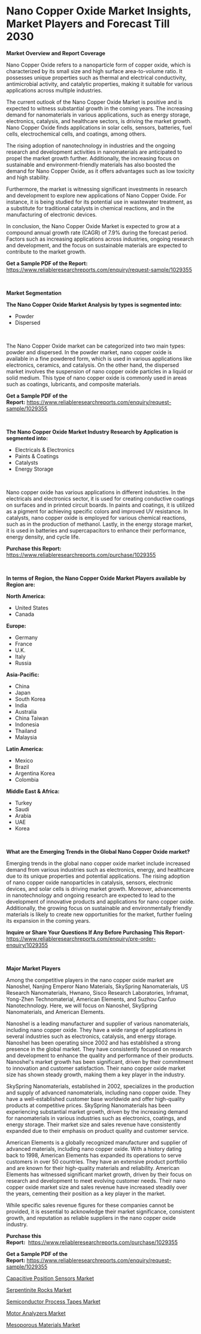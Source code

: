 <p><h1>Nano Copper Oxide Market Insights, Market Players and Forecast Till 2030</h1></p><p><strong>Market Overview and Report Coverage</strong></p>
<p><p>Nano Copper Oxide refers to a nanoparticle form of copper oxide, which is characterized by its small size and high surface area-to-volume ratio. It possesses unique properties such as thermal and electrical conductivity, antimicrobial activity, and catalytic properties, making it suitable for various applications across multiple industries.</p><p>The current outlook of the Nano Copper Oxide Market is positive and is expected to witness substantial growth in the coming years. The increasing demand for nanomaterials in various applications, such as energy storage, electronics, catalysis, and healthcare sectors, is driving the market growth. Nano Copper Oxide finds applications in solar cells, sensors, batteries, fuel cells, electrochemical cells, and coatings, among others.</p><p>The rising adoption of nanotechnology in industries and the ongoing research and development activities in nanomaterials are anticipated to propel the market growth further. Additionally, the increasing focus on sustainable and environment-friendly materials has also boosted the demand for Nano Copper Oxide, as it offers advantages such as low toxicity and high stability.</p><p>Furthermore, the market is witnessing significant investments in research and development to explore new applications of Nano Copper Oxide. For instance, it is being studied for its potential use in wastewater treatment, as a substitute for traditional catalysts in chemical reactions, and in the manufacturing of electronic devices.</p><p>In conclusion, the Nano Copper Oxide Market is expected to grow at a compound annual growth rate (CAGR) of 7.9% during the forecast period. Factors such as increasing applications across industries, ongoing research and development, and the focus on sustainable materials are expected to contribute to the market growth.</p></p>
<p><strong>Get a Sample PDF of the Report:</strong> <a href="https://www.reliableresearchreports.com/enquiry/request-sample/1029355">https://www.reliableresearchreports.com/enquiry/request-sample/1029355</a></p>
<p>&nbsp;</p>
<p><strong>Market Segmentation</strong></p>
<p><strong>The Nano Copper Oxide Market Analysis by types is segmented into:</strong></p>
<p><ul><li>Powder</li><li>Dispersed</li></ul></p>
<p>&nbsp;</p>
<p><p>The Nano Copper Oxide market can be categorized into two main types: powder and dispersed. In the powder market, nano copper oxide is available in a fine powdered form, which is used in various applications like electronics, ceramics, and catalysis. On the other hand, the dispersed market involves the suspension of nano copper oxide particles in a liquid or solid medium. This type of nano copper oxide is commonly used in areas such as coatings, lubricants, and composite materials.</p></p>
<p><strong>Get a Sample PDF of the Report:</strong>&nbsp;<a href="https://www.reliableresearchreports.com/enquiry/request-sample/1029355">https://www.reliableresearchreports.com/enquiry/request-sample/1029355</a></p>
<p>&nbsp;</p>
<p><strong>The Nano Copper Oxide Market Industry Research by Application is segmented into:</strong></p>
<p><ul><li>Electricals & Electronics</li><li>Paints & Coatings</li><li>Catalysts</li><li>Energy Storage</li></ul></p>
<p>&nbsp;</p>
<p><p>Nano copper oxide has various applications in different industries. In the electricals and electronics sector, it is used for creating conductive coatings on surfaces and in printed circuit boards. In paints and coatings, it is utilized as a pigment for achieving specific colors and improved UV resistance. In catalysts, nano copper oxide is employed for various chemical reactions, such as in the production of methanol. Lastly, in the energy storage market, it is used in batteries and supercapacitors to enhance their performance, energy density, and cycle life.</p></p>
<p><strong>Purchase this Report:</strong>&nbsp; <a href="https://www.reliableresearchreports.com/purchase/1029355">https://www.reliableresearchreports.com/purchase/1029355</a></p>
<p>&nbsp;</p>
<p><strong>In terms of Region, the Nano Copper Oxide Market Players available by Region are:</strong></p>
<p>
    <p> <strong> North America: </strong>
        <ul>
            <li>United States</li>
            <li>Canada</li>
        </ul>
        </p> 
    <p> <strong> Europe: </strong>
        <ul>
            <li>Germany</li>
            <li>France</li>
            <li>U.K.</li>
            <li>Italy</li>
            <li>Russia</li>
        </ul>
        </p> 
    <p> <strong> Asia-Pacific: </strong>
        <ul>
            <li>China</li>
            <li>Japan</li>
            <li>South Korea</li>
            <li>India</li>
            <li>Australia</li>
            <li>China Taiwan</li>
            <li>Indonesia</li>
            <li>Thailand</li>
            <li>Malaysia</li>
        </ul>
        </p> 
    <p> <strong> Latin America: </strong>
        <ul>
            <li>Mexico</li>
            <li>Brazil</li>
            <li>Argentina Korea</li>
            <li>Colombia</li>
        </ul>
        </p> 
    <p> <strong> Middle East & Africa: </strong>
        <ul>
            <li>Turkey</li>
            <li>Saudi</li>
            <li>Arabia</li>
            <li>UAE</li>
            <li>Korea</li>
        </ul>
    </p>
    </p>
<p>&nbsp;</p>
<p><strong>What are the Emerging Trends in the Global Nano Copper Oxide market?</strong></p>
<p><p>Emerging trends in the global nano copper oxide market include increased demand from various industries such as electronics, energy, and healthcare due to its unique properties and potential applications. The rising adoption of nano copper oxide nanoparticles in catalysis, sensors, electronic devices, and solar cells is driving market growth. Moreover, advancements in nanotechnology and ongoing research are expected to lead to the development of innovative products and applications for nano copper oxide. Additionally, the growing focus on sustainable and environmentally friendly materials is likely to create new opportunities for the market, further fueling its expansion in the coming years.</p></p>
<p><strong>Inquire or Share Your Questions If Any Before Purchasing This Report</strong>- <a href="https://www.reliableresearchreports.com/enquiry/pre-order-enquiry/1029355">https://www.reliableresearchreports.com/enquiry/pre-order-enquiry/1029355</a></p>
<p>&nbsp;</p>
<p><strong>Major Market Players</strong></p>
<p><p>Among the competitive players in the nano copper oxide market are Nanoshel, Nanjing Emperor Nano Materials, SkySpring Nanomaterials, US Research Nanomaterials, Hwnano, Sisco Research Laboratories, Inframat, Yong-Zhen Technomaterial, American Elements, and Suzhou Canfuo Nanotechnology. Here, we will focus on Nanoshel, SkySpring Nanomaterials, and American Elements.</p><p>Nanoshel is a leading manufacturer and supplier of various nanomaterials, including nano copper oxide. They have a wide range of applications in several industries such as electronics, catalysis, and energy storage. Nanoshel has been operating since 2002 and has established a strong presence in the global market. They have consistently focused on research and development to enhance the quality and performance of their products. Nanoshel's market growth has been significant, driven by their commitment to innovation and customer satisfaction. Their nano copper oxide market size has shown steady growth, making them a key player in the industry.</p><p>SkySpring Nanomaterials, established in 2002, specializes in the production and supply of advanced nanomaterials, including nano copper oxide. They have a well-established customer base worldwide and offer high-quality products at competitive prices. SkySpring Nanomaterials has been experiencing substantial market growth, driven by the increasing demand for nanomaterials in various industries such as electronics, coatings, and energy storage. Their market size and sales revenue have consistently expanded due to their emphasis on product quality and customer service.</p><p>American Elements is a globally recognized manufacturer and supplier of advanced materials, including nano copper oxide. With a history dating back to 1998, American Elements has expanded its operations to serve customers in over 50 countries. They have an extensive product portfolio and are known for their high-quality materials and reliability. American Elements has witnessed significant market growth, driven by their focus on research and development to meet evolving customer needs. Their nano copper oxide market size and sales revenue have increased steadily over the years, cementing their position as a key player in the market.</p><p>While specific sales revenue figures for these companies cannot be provided, it is essential to acknowledge their market significance, consistent growth, and reputation as reliable suppliers in the nano copper oxide industry.</p></p>
<p><strong>Purchase this Report:</strong>&nbsp;&nbsp;<a href="https://www.reliableresearchreports.com/purchase/1029355">https://www.reliableresearchreports.com/purchase/1029355</a></p>
<p></p>
<p><strong>Get a Sample PDF of the Report:</strong>&nbsp;<a href="https://www.reliableresearchreports.com/enquiry/request-sample/1029355">https://www.reliableresearchreports.com/enquiry/request-sample/1029355</a></p>
<p><p><a href="https://www.reportprime.com/capacitive-position-sensors-r2750">Capacitive Position Sensors Market</a></p><p><a href="https://www.linkedin.com/pulse/serpentinite-rocks-market-research-report-provides-thorough-g4i1f/">Serpentinite Rocks Market</a></p><p><a href="https://github.com/NorbertYates/Market-Research-Report-List-1/blob/main/semiconductor-process-tapes-market.md">Semiconductor Process Tapes Market</a></p><p><a href="https://www.reportprime.com/motor-analyzers-r2751">Motor Analyzers Market</a></p><p><a href="https://www.linkedin.com/pulse/mesoporous-materials-market-challenges-opportunities-growth-ax5uf/">Mesoporous Materials Market</a></p></p>